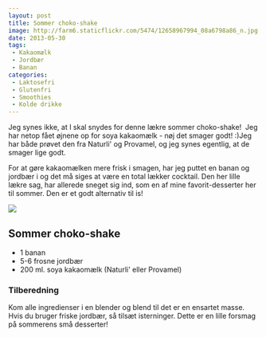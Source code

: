 ```yaml
---
layout: post
title: Sommer choko-shake
image: http://farm6.staticflickr.com/5474/12658967994_08a6798a86_n.jpg
date: 2013-05-30
tags:
 - Kakaomælk
 - Jordbær
 - Banan
categories:
 - Laktosefri
 - Glutenfri
 - Smoothies
 - Kolde drikke
---
```


Jeg synes ikke, at I skal snydes for denne lækre sommer choko-shake! 
Jeg har netop fået øjnene op for soya kakaomælk - nøj det smager godt! :)Jeg har
både prøvet den fra Naturli' og Provamel, og jeg synes egentlig, at de smager
lige godt.

For at gøre kakaomælken mere frisk i smagen, har jeg puttet en banan og jordbær
i og det må siges at være en total lækker cocktail.
Den her lille lækre sag, har allerede sneget sig ind, som en af mine
favorit-desserter her til sommer. Den er et godt alternativ til is!

[ ![](http://3.bp.blogspot.com/-DxHyA9bO74M/UafF9pgb8lI/AAAAAAAAA8A/cWIa2Bv8gBw/s1600/Sommer_choko_shake.jpg) ](http://3.bp.blogspot.com/-DxHyA9bO74M/UafF9pgb8lI/AAAAAAAAA8A/cWIa2Bv8gBw/s1600/Sommer_choko_shake.jpg)

## Sommer choko-shake
- 1 banan
- 5-6 frosne jordbær
- 200 ml. soya kakaomælk (Naturli' eller Provamel)

### Tilberedning
Kom alle ingredienser i en blender og blend til det er en ensartet masse. Hvis du bruger friske jordbær, så tilsæt isterninger. Dette er en lille forsmag på sommerens små desserter!

